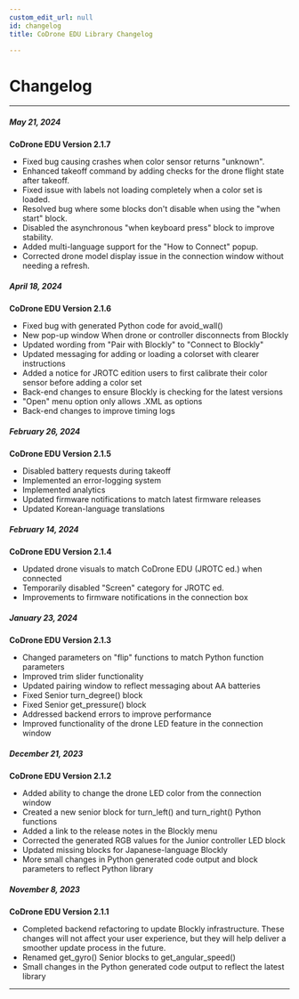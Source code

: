 ```yaml
---
custom_edit_url: null
id: changelog
title: CoDrone EDU Library Changelog

---
```

# Changelog
---

##### May 21, 2024

**CoDrone EDU Version 2.1.7**

* Fixed bug causing crashes when color sensor returns "unknown".
* Enhanced takeoff command by adding checks for the drone flight state after takeoff.
* Fixed issue with labels not loading completely when a color set is loaded.
* Resolved bug where some blocks don't disable when using the "when start" block.
* Disabled the asynchronous "when keyboard press" block to improve stability.
* Added multi-language support for the "How to Connect" popup.
* Corrected drone model display issue in the connection window without needing a refresh.

##### April 18, 2024

**CoDrone EDU Version 2.1.6**

* Fixed bug with generated Python code for avoid_wall()
* New pop-up window When drone or controller disconnects from Blockly
* Updated wording from "Pair with Blockly" to "Connect to Blockly"
* Updated messaging for adding or loading a colorset with clearer instructions
* Added a notice for JROTC edition users to first calibrate their color sensor before adding a color set
* Back-end changes to ensure Blockly is checking for the latest versions
* "Open" menu option only allows .XML as options
* Back-end changes to improve timing logs


##### February 26, 2024

**CoDrone EDU Version 2.1.5**

* Disabled battery requests during takeoff
* Implemented an error-logging system
* Implemented analytics
* Updated firmware notifications to match latest firmware releases
* Updated Korean-language translations


##### February 14, 2024

**CoDrone EDU Version 2.1.4**

* Updated drone visuals to match CoDrone EDU (JROTC ed.) when connected
* Temporarily disabled "Screen" category for JROTC ed.
* Improvements to firmware notifications in the connection box


##### January 23, 2024

**CoDrone EDU Version 2.1.3**

* Changed parameters on "flip" functions to match Python function parameters
* Improved trim slider functionality
* Updated pairing window to reflect messaging about AA batteries
* Fixed Senior turn_degree() block
* Fixed Senior get_pressure() block
* Addressed backend errors to improve performance
* Improved functionality of the drone LED feature in the connection window


##### December 21, 2023

**CoDrone EDU Version 2.1.2**

* Added ability to change the drone LED color from the connection window
* Created a new senior block for turn_left() and turn_right() Python functions
* Added a link to the release notes in the Blockly menu
* Corrected the generated RGB values for the Junior controller LED block
* Updated missing blocks for Japanese-language Blockly
* More small changes in Python generated code output and block parameters to reflect Python library


##### November 8, 2023

**CoDrone EDU Version 2.1.1**

* Completed backend refactoring to update Blockly infrastructure. These changes will not affect your user experience, but they will help deliver a smoother update process in the future.
* Renamed get_gyro() Senior blocks to get_angular_speed()
* Small changes in the Python generated code output to reflect the latest library

---
